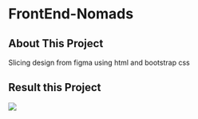# FrontEnd-Nomads

## About This Project
Slicing design from figma using html and bootstrap css

## Result this Project
<img src="assets/images/finish-project/index.html.png">